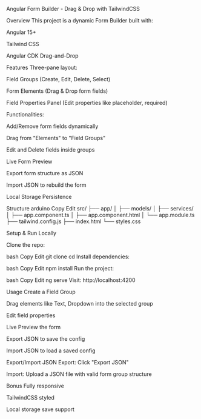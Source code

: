 Angular Form Builder - Drag & Drop with TailwindCSS

Overview
This project is a dynamic Form Builder built with:

Angular 15+

Tailwind CSS

Angular CDK Drag-and-Drop

Features
Three-pane layout:

Field Groups (Create, Edit, Delete, Select)

Form Elements (Drag & Drop form fields)

Field Properties Panel (Edit properties like placeholder, required)

Functionalities:

Add/Remove form fields dynamically

Drag from "Elements" to "Field Groups"

Edit and Delete fields inside groups

Live Form Preview

Export form structure as JSON

Import JSON to rebuild the form

Local Storage Persistence

Structure
arduino
Copy
Edit
src/
├── app/
│   ├── models/
│   ├── services/
│   ├── app.component.ts
│   ├── app.component.html
│   └── app.module.ts
├── tailwind.config.js
├── index.html
└── styles.css

Setup & Run Locally


Clone the repo:

bash
Copy
Edit
git clone <your-repo-link>
cd <project-folder>
Install dependencies:

bash
Copy
Edit
npm install
Run the project:

bash
Copy
Edit
ng serve
Visit: http://localhost:4200

Usage
Create a Field Group

Drag elements like Text, Dropdown into the selected group

Edit field properties

Live Preview the form

Export JSON to save the config

Import JSON to load a saved config

Export/Import JSON
Export: Click "Export JSON"

Import: Upload a JSON file with valid form group structure

Bonus
Fully responsive

TailwindCSS styled

Local storage save support

